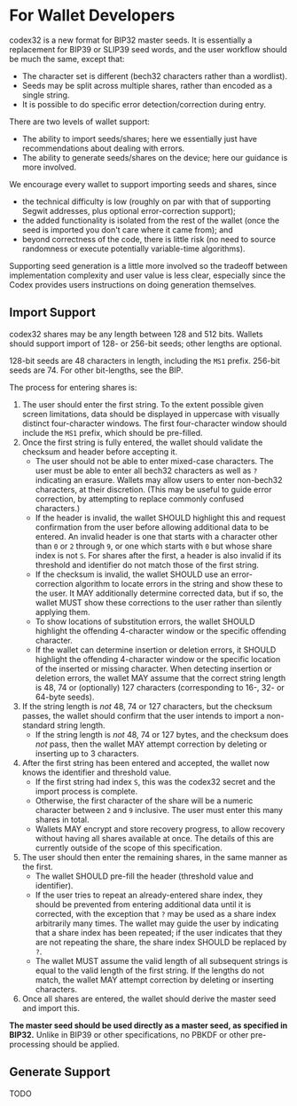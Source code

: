 # For Wallet Developers

codex32 is a new format for BIP32 master seeds. It is essentially a replacement for
BIP39 or SLIP39 seed words, and the user workflow should be much the same, except
that:

* The character set is different (bech32 characters rather than a wordlist).
* Seeds may be split across multiple shares, rather than encoded as a single string.
* It is possible to do specific error detection/correction during entry.

There are two levels of wallet support:

* The ability to import seeds/shares; here we essentially just have recommendations about dealing with errors.
* The ability to generate seeds/shares on the device; here our guidance is more involved.

We encourage every wallet to support importing seeds and shares, since
* the technical difficulty is low (roughly on par with that of supporting Segwit addresses, plus optional error-correction support);
* the added functionality is isolated from the rest of the wallet (once the seed is imported you don't care where it came from); and
* beyond correctness of the code, there is little risk (no need to source randomness or execute potentially variable-time algorithms).

Supporting seed generation is a little more involved so the tradeoff between
implementation complexity and user value is less clear, especially since the
Codex provides users instructions on doing generation themselves.

## Import Support

codex32 shares may be any length between 128 and 512 bits.
Wallets should support import of 128- or 256-bit seeds; other lengths are optional.

128-bit seeds are 48 characters in length, including the `MS1` prefix.
256-bit seeds are 74. For other bit-lengths, see the BIP.

The process for entering shares is:

1. The user should enter the first string. To the extent possible given screen limitations, data should be displayed in uppercase with visually distinct four-character windows. The first four-character window should include the `MS1` prefix, which should be pre-filled.
1. Once the first string is fully entered, the wallet should validate the checksum and header before accepting it.
   * The user should not be able to enter mixed-case characters. The user must be able to enter all bech32 characters as well as `?` indicating an erasure. Wallets may allow users to enter non-bech32 characters, at their discretion. (This may be useful to guide error correction, by attempting to replace commonly confused characters.)
   * If the header is invalid, the wallet SHOULD highlight this and request confirmation from the user before allowing additional data to be entered. An invalid header is one that starts with a character other than `0` or `2` through `9`, or one which starts with `0` but whose share index is not `S`. For shares after the first, a header is also invalid if its threshold and identifier do not match those of the first string.
   * If the checksum is invalid, the wallet SHOULD use an error-correction algorithm to locate errors in the string and show these to the user. It MAY additionally determine corrected data, but if so, the wallet MUST show these corrections to the user rather than silently applying them.
   * To show locations of substitution errors, the wallet SHOULD highlight the offending 4-character window or the specific offending character.
   * If the wallet can determine insertion or deletion errors, it SHOULD highlight the offending 4-character window or the specific location of the inserted or missing character. When detecting insertion or deletion errors, the wallet MAY assume that the correct string length is 48, 74 or (optionally) 127 characters (corresponding to 16-, 32- or 64-byte seeds).
1. If the string length is *not* 48, 74 or 127 characters, but the checksum passes, the wallet should confirm that the user intends to import a non-standard string length.
   * If the string length is *not* 48, 74 or 127 bytes, and the checksum does *not* pass, then the wallet MAY attempt correction by deleting or inserting up to 3 characters.
1. After the first string has been entered and accepted, the wallet now knows the identifier and threshold value.
   * If the first string had index `S`, this was the codex32 secret and the import process is complete.
   * Otherwise, the first character of the share will be a numeric character between `2` and `9` inclusive. The user must enter this many shares in total.
   * Wallets MAY encrypt and store recovery progress, to allow recovery without having all shares available at once. The details of this are currently outside of the scope of this specification.
1. The user should then enter the remaining shares, in the same manner as the first.
   * The wallet SHOULD pre-fill the header (threshold value and identifier).
   * If the user tries to repeat an already-entered share index, they should be prevented from entering additional data until it is corrected, with the exception that `?` may be used as a share index arbitrarily many times. The wallet may guide the user by indicating that a share index has been repeated; if the user indicates that they are not repeating the share, the share index SHOULD be replaced by `?`.
   * The wallet MUST assume the valid length of all subsequent strings is equal to the valid length of the first string. If the lengths do not match, the wallet MAY attempt correction by deleting or inserting characters.
1. Once all shares are entered, the wallet should derive the master seed and import this.

**The master seed should be used directly as a master seed, as specified in BIP32.**
Unlike in BIP39 or other specifications, no PBKDF or other pre-processing should be applied.

## Generate Support

TODO

